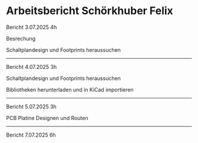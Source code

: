# Arbeitsbericht Schörkhuber Felix

Bericht 3.07.2025  4h

Besrechung

Schaltplandesign und Footprints heraussuchen 

-------
Bericht 4.07.2025  3h

Schaltplandesign und Footprints heraussuchen

Bibliotheken herunterladen und in KiCad importieren

-------
Bericht 5.07.2025  3h

PCB Platine Designen und Routen

---

Bericht 7.07.2025  6h